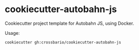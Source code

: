 # cookiecutter-autobahn-js

Cookiecutter project template for Autobahn JS, using Docker.

Usage:

```console
cookiecutter gh:crossbario/cookiecutter-autobahn-js
```
